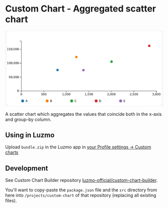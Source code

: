 # Custom Chart - Aggregated scatter chart

![Screenshot of the Aggregated Scatter Chart](./screenshot.png)

A scatter chart which aggregates the values that coincide both in the x-axis and group-by column.

## Using in Luzmo

Upload `bundle.zip` in the Luzmo app in [your Profile settings -> Custom charts](https://app.luzmo.com/settings/custom-charts)

## Development

See Custom Chart Builder repository [luzmo-official/custom-chart-builder](https://github.com/luzmo-official/custom-chart-builder). 

You'll want to copy-paste the `package.json` file and the `src` directory from here into `/projects/custom-chart` of that repository (replacing all existing files).
